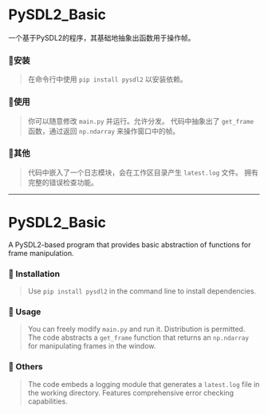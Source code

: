 # PySDL2_Basic

一个基于PySDL2的程序，其基础地抽象出函数用于操作帧。

### 🤔安装

> 在命令行中使用 `pip install pysdl2` 以安装依赖。

### 🔣使用

> 你可以随意修改 `main.py` 并运行。允许分发。
> 代码中抽象出了 `get_frame` 函数，通过返回 `np.ndarray` 来操作窗口中的帧。

### 🎈其他

> 代码中嵌入了一个日志模块，会在工作区目录产生 `latest.log` 文件。
> 拥有完整的错误检查功能。

---

# PySDL2_Basic

A PySDL2-based program that provides basic abstraction of functions for frame manipulation.

### 🤔 Installation

> Use `pip install pysdl2` in the command line to install dependencies.

### 🔣 Usage

> You can freely modify `main.py` and run it. Distribution is permitted.
> The code abstracts a `get_frame` function that returns an `np.ndarray` for manipulating frames in the window.

### 🎈 Others

> The code embeds a logging module that generates a `latest.log` file in the working directory.
> Features comprehensive error checking capabilities.
